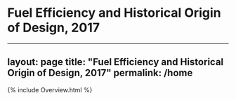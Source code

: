 # Fuel Efficiency and Historical Origin of Design, 2017
---
layout: page
title: "Fuel Efficiency and Historical Origin of Design, 2017"
permalink: /home
---

{% include Overview.html %}
